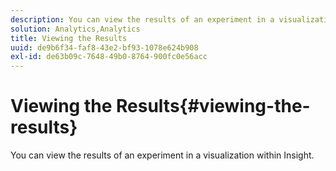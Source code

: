 ```yaml
---
description: You can view the results of an experiment in a visualization within Insight.
solution: Analytics,Analytics
title: Viewing the Results
uuid: de9b6f34-faf8-43e2-bf93-1078e624b908
exl-id: de63b09c-7648-49b0-8764-900fc0e56acc
---
```

# Viewing the Results{#viewing-the-results}

You can view the results of an experiment in a visualization within Insight.
